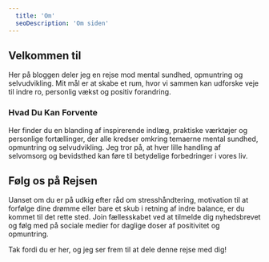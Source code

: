 ```yaml
---
  title: 'Om'
  seoDescription: 'Om siden'
---
```


## Velkommen til

Her på bloggen deler jeg en rejse mod mental sundhed, opmuntring og selvudvikling. Mit mål er at skabe et rum, hvor vi sammen kan udforske veje til indre ro, personlig vækst og positiv forandring.

### Hvad Du Kan Forvente

Her finder du en blanding af inspirerende indlæg, praktiske værktøjer og personlige fortællinger, der alle kredser omkring temaerne mental sundhed, opmuntring og selvudvikling. Jeg tror på, at hver lille handling af selvomsorg og bevidsthed kan føre til betydelige forbedringer i vores liv.

## Følg os på Rejsen

Uanset om du er på udkig efter råd om stresshåndtering, motivation til at forfølge dine drømme eller bare et skub i retning af indre balance, er du kommet til det rette sted. Join fællesskabet ved at tilmelde dig nyhedsbrevet og følg med på sociale medier for daglige doser af positivitet og opmuntring.

Tak fordi du er her, og jeg ser frem til at dele denne rejse med dig!
